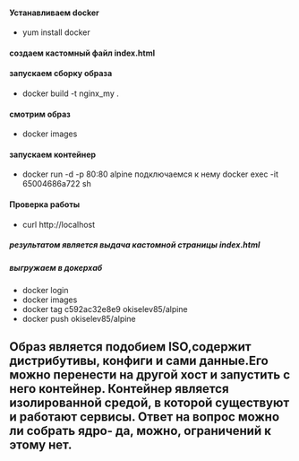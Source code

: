 #### Устанавливаем docker
* yum install docker
#### создаем кастомный файл index.html
#### запускаем сборку образа
* docker build -t nginx_my .
#### смотрим образ 
* docker images
#### запускаем контейнер 
* docker run -d -p 80:80 alpine
подключаемся  к нему 
docker exec -it  65004686a722 sh

#### Проверка работы
* curl http://localhost
##### результатом является выдача кастомной страницы index.html
##### выгружаем в докерхаб
* docker login
* docker images
* docker tag c592ac32e8e9 okiselev85/alpine
* docker push okiselev85/alpine


## Образ  является подобием ISO,содержит дистрибутивы, конфиги и сами данные.Его можно перенести на другой хост и запустить с него контейнер. Контейнер является изолированной средой, в которой существуют и работают сервисы. Ответ на вопрос можно ли собрать ядро- да, можно, ограничений к этому нет.
